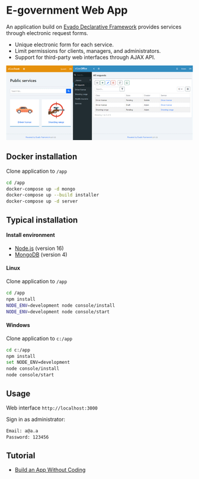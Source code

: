 # E-government Web App

An application build on [Evado Declarative Framework](https://github.com/mkhorin/evado)
provides services through electronic request forms.

- Unique electronic form for each service.
- Limit permissions for clients, managers, and administrators.
- Support for third-party web interfaces through AJAX API.

[![Web app built on Evado declarative framework](doc/evado-app.png)](http://nervebit.com)

## Docker installation

Clone application to `/app`
```sh
cd /app
docker-compose up -d mongo
docker-compose up --build installer
docker-compose up -d server
```

## Typical installation

#### Install environment
- [Node.js](https://nodejs.org) (version 16)
- [MongoDB](https://www.mongodb.com/download-center/community) (version 4)

#### Linux
Clone application to `/app`
```sh
cd /app
npm install
NODE_ENV=development node console/install
NODE_ENV=development node console/start
```

#### Windows
Clone application to `c:/app`
```sh
cd c:/app
npm install
set NODE_ENV=development
node console/install
node console/start
```

## Usage

Web interface `http://localhost:3000`

Sign in as administrator:
```sh
Email: a@a.a
Password: 123456
```

## Tutorial
- [Build an App Without Coding](http://nervebit.com)